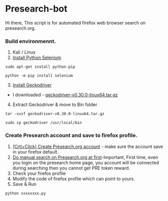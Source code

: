 # Presearch-bot

Hi there, 
This script is for automated firefox web browser search on presearch.org. 

### Build environmennt.
1. Kali / Linux   
2. [Install Python Selenium](https://selenium-python.readthedocs.io/installation.html)
```
sudo apt-get install python-pip
```
```
python -m pip install selenium
```

3. [Install Geckodriver](https://github.com/mozilla/geckodriver/releases)
* I downloaded - [geckodriver-v0.30.0-linux64.tar.gz](https://github.com/mozilla/geckodriver/releases/download/v0.30.0/geckodriver-v0.30.0-linux64.tar.gz)
4. Extract Geckodriver & move to Bin folder
```
tar -xvzf geckodriver-v0.30.0-linux64.tar.gz
```
```
sudo cp geckodriver /usr/local/bin 
```

### Create Presearch account and save to firefox profile. 

1. [(Crtl+Click) Create Presearch.org account](https://presearch.org/signup?rid=3692934) - make sure the account save in your firefox default.
2. [Do manual search on Presearch.org at first](https://presearch.org/signup?rid=3692934)-Important, First time, even you login on the presearch home page, you account will be connected during searching then you cannot get PRE token reward. 
3. Check your firefox profile
4. Modify the code of firefox profile which can point to yours. 
5. Save & Run

```
python xxxxxxxx.py
```

